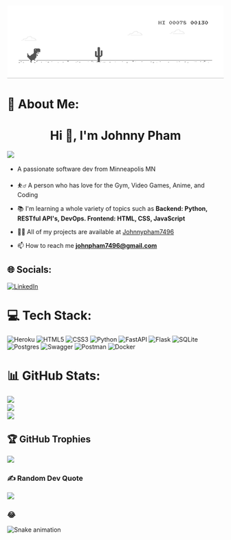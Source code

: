 <!-- Proudly created with GPRM ( https://gprm.itsvg.in )
GitHub Profile README Generator ( https://rahuldkjain.github.io/gh-profile-readme-generator/ )
profile readme generator (https://profile-readme-generator.com/) -->


![image](https://github.com/Johnnypham7496/Dino/blob/main/dino.gif)
<p>

# 💫 About Me:
<h1 align="center">Hi 👋, I'm Johnny Pham </h1>

[![](https://visitcount.itsvg.in/api?id=Johnnypham7496&icon=0&color=0)](https://visitcount.itsvg.in)

- A passionate software dev from Minneapolis MN

- ⛹️‍♂️ A person who has love for the Gym, Video Games, Anime, and Coding

- 📚 I'm learning a whole variety of topics such as **Backend: Python, RESTful API's, DevOps. Frontend: HTML, CSS, JavaScript**

- 👨‍💻 All of my projects are available at [Johnnypham7496](https://github.com/Johnnypham7496)

- 📫 How to reach me **johnpham7496@gmail.com**
</h3>



## 🌐 Socials:
[![LinkedIn](https://img.shields.io/badge/LinkedIn-%230077B5.svg?logo=linkedin&logoColor=white)](https://linkedin.com/in/johnnytranpham/)

# 💻 Tech Stack:
![Heroku](https://img.shields.io/badge/heroku-%23430098.svg?style=for-the-badge&logo=heroku&logoColor=white) ![HTML5](https://img.shields.io/badge/html5-%23E34F26.svg?style=for-the-badge&logo=html5&logoColor=white) ![CSS3](https://img.shields.io/badge/css3-%231572B6.svg?style=for-the-badge&logo=css3&logoColor=white) ![Python](https://img.shields.io/badge/python-3670A0?style=for-the-badge&logo=python&logoColor=ffdd54) ![FastAPI](https://img.shields.io/badge/FastAPI-005571?style=for-the-badge&logo=fastapi) ![Flask](https://img.shields.io/badge/flask-%23000.svg?style=for-the-badge&logo=flask&logoColor=white) ![SQLite](https://img.shields.io/badge/sqlite-%2307405e.svg?style=for-the-badge&logo=sqlite&logoColor=white) ![Postgres](https://img.shields.io/badge/postgres-%23316192.svg?style=for-the-badge&logo=postgresql&logoColor=white) ![Swagger](https://img.shields.io/badge/-Swagger-%23Clojure?style=for-the-badge&logo=swagger&logoColor=white) ![Postman](https://img.shields.io/badge/Postman-FF6C37?style=for-the-badge&logo=postman&logoColor=white) ![Docker](https://img.shields.io/badge/docker-%230db7ed.svg?style=for-the-badge&logo=docker&logoColor=white)
# 📊 GitHub Stats:
![](https://github-readme-stats.vercel.app/api?username=Johnnypham7496&theme=dark&hide_border=false&include_all_commits=true&count_private=false)<br/>
![](https://github-readme-streak-stats.herokuapp.com/?user=Johnnypham7496&theme=dark&hide_border=false)<br/>
![](https://github-readme-stats.vercel.app/api/top-langs/?username=Johnnypham7496&theme=dark&hide_border=false&include_all_commits=true&count_private=false&layout=compact)

## 🏆 GitHub Trophies
![](https://github-profile-trophy.vercel.app/?username=Johnnypham7496&theme=tokyonight&no-frame=false&no-bg=false&margin-w=4)

### ✍️ Random Dev Quote
![](https://quotes-github-readme.vercel.app/api?type=horizontal&theme=radical)

### 😂 

<img src="https://raw.githubusercontent.com/Johnnypham7496/Johnnypham7496/output/snake.svg" alt="Snake animation" />
</p>
